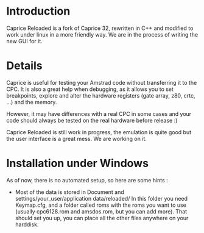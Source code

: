 # Introduction #

Caprice Reloaded is a fork of Caprice 32, rewritten in C++ and modified to work under linux in a more friendly way. We are in the process of writing the new GUI for it.


# Details #

Caprice is useful for testing your Amstrad code without transferring it to the CPC. It is also a great help when debugging, as it allows you to set breakpoints, explore and alter the hardware registers (gate array, z80, crtc, ...) and the memory.

However, it may have differences with a real CPC in some cases and your code should always be tested on the real hardware before release :)

Caprice Reloaded is still work in progress, the emulation is quite good but the user interface is a great mess. We are working on it.

# Installation under Windows #

As of now, there is no automated setup, so here are some hints :
  * Most of the data is stored in Document and settings/your\_user/application data/reloaded/
In this folder you need Keymap.cfg, and a folder called roms with the roms you want to use (usually cpc6128.rom and amsdos.rom, but you can add more). That should set you up, you can place all the other files anywhere on your harddisk.